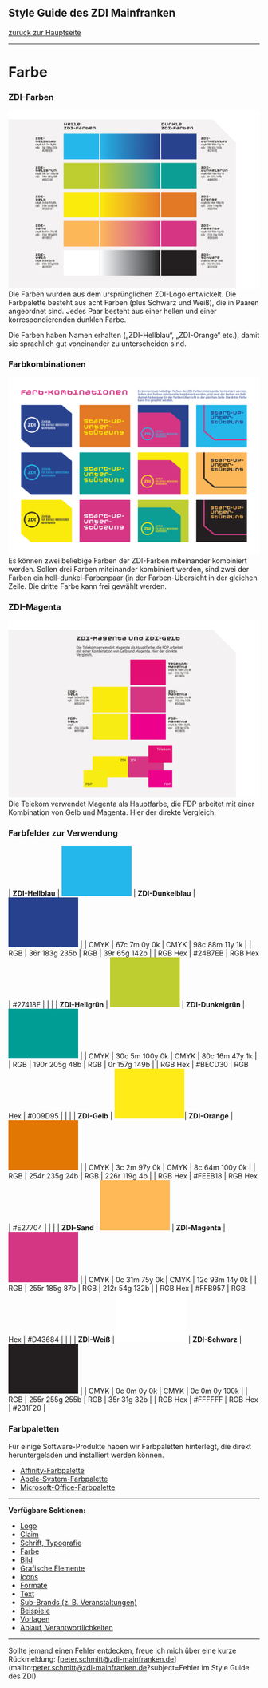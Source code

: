 ## Style Guide des ZDI Mainfranken
[zurück zur Hauptseite](Readme.md)

---

# Farbe


### ZDI-Farben

![ZDI-Farben](/images/ZDI-Farben.png)
Die Farben wurden aus dem ursprünglichen ZDI-Logo entwickelt. Die Farbpalette besteht aus acht Farben (plus Schwarz und Weiß), die in Paaren angeordnet sind. Jedes Paar besteht aus einer hellen und einer korrespondierenden dunklen Farbe.

Die Farben haben Namen erhalten („ZDI-Hellblau“, „ZDI-Orange“ etc.), damit sie sprachlich gut voneinander zu unterscheiden sind.


### Farbkombinationen

![Farbkombinationen](/images/Farbkombinationen.png)
Es können zwei beliebige Farben der ZDI-Farben miteinander kombiniert werden. Sollen drei Farben miteinander kombiniert werden, sind zwei der Farben ein hell-dunkel-Farbenpaar (in der Farben-Übersicht in der gleichen Zeile. Die dritte Farbe kann frei gewählt werden.


### ZDI-Magenta

![ZDI-Magenta](/images/ZDI-Magenta-Vergleich.png)
Die Telekom verwendet Magenta als Hauptfarbe, die FDP arbeitet mit einer Kombination von Gelb und Magenta. Hier der direkte Vergleich.

### Farbfelder zur Verwendung

| **ZDI-Hellblau** | ![ZDI-Hellblau](/images/Farbfeld_ZDI-hellblau.png) | **ZDI-Dunkelblau** | ![ZDI-Dunkelblau](/images/Farbfeld_ZDI-dunkelblau.png) | 
| CMYK | 67c 7m 0y 0k | CMYK | 98c 88m 11y 1k | 
| RGB | 36r 183g 235b | RGB | 39r 65g 142b | 
| RGB Hex | \#24B7EB | RGB Hex | \#27418E | 
|  |
| **ZDI-Hellgrün** | ![ZDI-Hellgrün](/images/Farbfeld_ZDI-hellgruen.png) | **ZDI-Dunkelgrün** | ![ZDI-Dunkelgrün](/images/Farbfeld_ZDI-dunkelgruen.png) |
| CMYK | 30c 5m 100y 0k | CMYK | 80c 16m 47y 1k | 
| RGB | 190r 205g 48b | RGB | 0r 157g 149b | 
| RGB Hex | \#BECD30 | RGB Hex | \#009D95 | 
|  |
| **ZDI-Gelb** | ![ZDI-Gelb](/images/Farbfeld_ZDI-gelb.png)| **ZDI-Orange** | ![ZDI-Orange](/images/Farbfeld_ZDI-orange.png) |
| CMYK | 3c 2m 97y 0k | CMYK | 8c 64m 100y 0k | 
| RGB | 254r 235g 24b | RGB | 226r 119g 4b | 
| RGB Hex | \#FEEB18 | RGB Hex | \#E27704 | 
|  |
| **ZDI-Sand** | ![ZDI-Sand](/images/Farbfeld_ZDI-sand.png) | **ZDI-Magenta** | ![ZDI-Magenta](/images/Farbfeld_ZDI-magenta.png) |
| CMYK | 0c 31m 75y 0k | CMYK | 12c 93m 14y 0k | 
| RGB | 255r 185g 87b | RGB | 212r 54g 132b | 
| RGB Hex | \#FFB957 | RGB Hex | \#D43684 | 
|  |
| **ZDI-Weiß** | ![ZDI-Weiß](/images/Farbfeld_ZDI-weiss.png) | **ZDI-Schwarz** | ![ZDI-Schwarz](/images/Farbfeld_ZDI-schwarz.png) |
| CMYK | 0c 0m 0y 0k | CMYK | 0c 0m 0y 100k | 
| RGB | 255r 255g 255b | RGB | 35r 31g 32b | 
| RGB Hex | \#FFFFFF | RGB Hex | \#231F20 | 

### Farbpaletten
Für einige Software-Produkte haben wir Farbpaletten hinterlegt, die direkt heruntergeladen und installiert werden können.
* [Affinity-Farbpalette](/files/Affinity.zip)
* [Apple-System-Farbpalette](/files/Apple.zip)
* [Microsoft-Office-Farbpalette](/files/Office.zip)


---

**Verfügbare Sektionen:**

* [Logo](Logo.md)
* [Claim](Claim.md)
* [Schrift, Typografie](Schrift_Typografie.md)
* [Farbe](Farbe.md)
* [Bild](Bild.md)
* [Grafische Elemente](Grafische_Elemente.md)
* [Icons](Icons.md)
* [Formate](Formate.md)
* [Text](Text.md)
* [Sub-Brands (z. B. Veranstaltungen)](Subbrands_zB_Veranstaltungen.md)
* [Beispiele](Beispiele.md)
* [Vorlagen](Vorlagen.md)
* [Ablauf, Verantwortlichkeiten](Ablauf_Verantwortlichkeiten.md)


---

Sollte jemand einen Fehler entdecken, freue ich mich über eine kurze Rückmeldung: [peter.schmitt@zdi-mainfranken.de](mailto:peter.schmitt@zdi-mainfranken.de?subject=Fehler im Style Guide des ZDI)